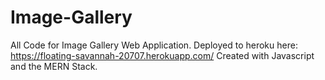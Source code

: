 # Image-Gallery
All Code for Image Gallery Web Application. Deployed to heroku here: https://floating-savannah-20707.herokuapp.com/
Created with Javascript and the MERN Stack.
